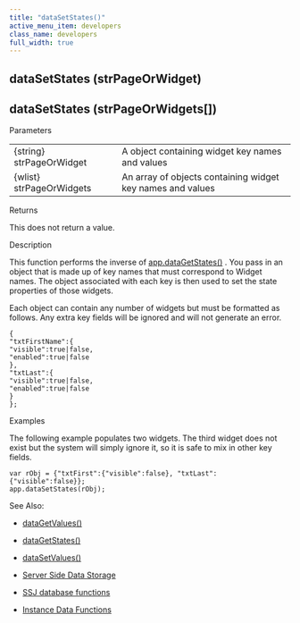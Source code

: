 ```yaml
---
title: "dataSetStates()"
active_menu_item: developers
class_name: developers
full_width: true
---
```



## dataSetStates (strPageOrWidget)

## dataSetStates (strPageOrWidgets[])

Parameters

<table>
<tr>
<td width="186">
{string} strPageOrWidget

</td>
<td width="16">
</td>
<td width="678">
A object containing widget key names and values

</td>
</tr>
<tr>
<td width="186">
{wlist} strPageOrWidgets

</td>
<td width="16">
</td>
<td width="678">
An array of objects containing widget key names and values

</td>
</tr>
</table>

Returns

This does not return a value.

Description

This function performs the inverse of [app.dataGetStates()](datagetstates.htm) . You pass in an object that is made up of key names that must correspond to Widget names. The object associated with each key is then used to set the state properties of those widgets.

Each object can contain any number of widgets but must be formatted as follows. Any extra key fields will be ignored and will not generate an error.

    {
    "txtFirstName":{
    "visible":true|false,
    "enabled":true|false
    },
    "txtLast":{
    "visible":true|false,
    "enabled":true|false
    }
    };
   

Examples

The following example populates two widgets. The third widget does not exist but the system will simply ignore it, so it is safe to mix in other key fields.

    var rObj = {"txtFirst":{"visible":false}, "txtLast":{"visible":false}};
    app.dataSetStates(rObj);
   

See Also:

 - [dataGetValues()](datagetvalues.htm)

 - [dataGetStates()](datagetstates.htm)

 - [dataSetValues()](datasetvalues.htm)

 - [Server Side Data Storage](../../../data-storage/server-side-data-storage/index.htm)

 - [SSJ database functions](../../../data-storage/server-side-data-storage/index.htm)

 - [Instance Data Functions](../instance-data-functions/index.htm)

